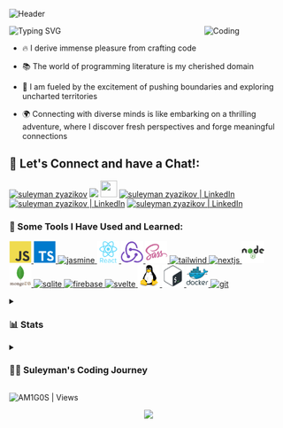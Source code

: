 ![Header](https://capsule-render.vercel.app/api?type=waving&amp;color=gradient&amp;text=Hello%20there!&amp;height=100&amp;section=header)


<img src="https://readme-typing-svg.herokuapp.com?font=Fira+Code&pause=1000&center=true&random=false&width=600&lines=My+name+is+Suleyman+and+I+am+a+Front-end+developer" alt="Typing SVG" />
  
<img align="right" alt="Coding" width="30%" src="https://raw.githubusercontent.com/anathayna/anathayna/master/assets/bmo.gif" alt="bmo dancing"/>

- 🔥 I derive immense pleasure from crafting code

- 📚 The world of programming literature is my cherished domain

- 🚀 I am fueled by the excitement of pushing boundaries and exploring uncharted territories
- 🌍 Connecting with diverse minds is like embarking on a thrilling adventure, where I discover fresh perspectives and forge meaningful connections

<h2 color="#ffd163">📡 Let's Connect and have a Chat!:</h2>

<p align="left" >
<a href="https://vk.com/zyazik0v" target="_blank" rel="noreferrer">
<img src="https://cdn-icons-png.flaticon.com/512/5968/5968835.png" height="30" width="30" data-canonical-src="https://cdn-icons-png.flaticon.com/512/2504/2504923.png" alt="suleyman zyazikov"></a>
<a href="https://t.me/zyazikov" target="_blank" rel="noreferrer"><img src="https://cdn-icons-png.flaticon.com/512/2111/2111646.png"></a>
  <a href="https://www.instagram.com/suleyman.zyazikov" target="_blank" rel="noreferrer"><img src="https://cdn-icons-png.flaticon.com/512/733/733558.png" height="30" width="30" data-canonical-src="https://cdn-icons-png.flaticon.com/512/733/733558.png"></a>
  <a href="https://linkedin.com/in/am1g0" target="_blank" rel="noreferrer"><img src="https://camo.githubusercontent.com/9d8fc174cc2998661b92484197c3ee2d5d249f252d85bc10066ae8f663d41713/68747470733a2f2f63646e2d69636f6e732d706e672e666c617469636f6e2e636f6d2f3531322f323530342f323530343932332e706e67" alt="suleyman zyazikov | LinkedIn" height="30" width="30" data-canonical-src="https://cdn-icons-png.flaticon.com/512/2504/2504923.png"></a>
  <a href="https://discordapp.com/users/409020732140552203" target="_blank" rel="noreferrer"><img src="https://cdn-icons-png.flaticon.com/512/3670/3670157.png" alt="suleyman zyazikov | LinkedIn" height="30" width="30" data-canonical-src="https://cdn-icons-png.flaticon.com/512/3670/3670157.png"></a>
  <a href="https://kwork.ru/user/am1g0" target="_blank" rel="noreferrer"><img src="https://is1-ssl.mzstatic.com/image/thumb/Purple116/v4/33/b6/7e/33b67ece-42f9-87a9-9d24-3ed885a6d553/AppIcon-0-0-1x_U007emarketing-0-0-0-10-0-0-sRGB-0-0-0-GLES2_U002c0-512MB-85-220-0-0.png/230x0w.webp" alt="suleyman zyazikov | LinkedIn" height="30" width="30" data-canonical-src="https://is1-ssl.mzstatic.com/image/thumb/Purple116/v4/33/b6/7e/33b67ece-42f9-87a9-9d24-3ed885a6d553/AppIcon-0-0-1x_U007emarketing-0-0-0-10-0-0-sRGB-0-0-0-GLES2_U002c0-512MB-85-220-0-0.png/230x0w.webp"></a>
</p>

### 🧰 Some Tools I Have Used and Learned:

<p align="left">
  <a href="https://developer.mozilla.org/en-US/docs/Web/JavaScript" target="_blank" rel="noreferrer">
    <img src="https://raw.githubusercontent.com/devicons/devicon/master/icons/javascript/javascript-original.svg" alt="javascript" width="40" height="40" />
  </a>
  <a href="https://www.typescriptlang.org/" target="_blank" rel="noreferrer">
    <img src="https://raw.githubusercontent.com/devicons/devicon/master/icons/typescript/typescript-original.svg" alt="typescript" width="40" height="40" />
  </a>
  <a href="https://jasmine.github.io/" target="_blank" rel="noreferrer">
    <img src="https://www.vectorlogo.zone/logos/jasmine/jasmine-icon.svg" alt="jasmine" width="40" height="40" />
  </a>
  <a href="https://reactjs.org/" target="_blank" rel="noreferrer">
    <img src="https://raw.githubusercontent.com/devicons/devicon/master/icons/react/react-original-wordmark.svg" alt="react" width="40" height="40" />
  </a>
  <a href="https://redux.js.org" target="_blank" rel="noreferrer">
    <img src="https://raw.githubusercontent.com/devicons/devicon/master/icons/redux/redux-original.svg" alt="redux" width="40" height="40" />
  </a>
  <a href="https://sass-lang.com" target="_blank" rel="noreferrer">
    <img src="https://raw.githubusercontent.com/devicons/devicon/master/icons/sass/sass-original.svg" alt="sass" width="40" height="40" />
  </a>
  <a href="https://tailwindcss.com/" target="_blank" rel="noreferrer">
    <img src="https://www.vectorlogo.zone/logos/tailwindcss/tailwindcss-icon.svg" alt="tailwind" width="40" height="40" />
  </a>
  <a href="https://nextjs.org/" target="_blank" rel="noreferrer">
    <img src="https://seeklogo.com/images/N/next-js-icon-logo-EE302D5DBD-seeklogo.com.png" alt="nextjs" width="40" height="40" />
  </a>
  <a href="https://nodejs.org" target="_blank" rel="noreferrer">
    <img src="https://raw.githubusercontent.com/devicons/devicon/master/icons/nodejs/nodejs-original-wordmark.svg" alt="nodejs" width="40" height="40" />
  </a>
  <a href="https://www.mongodb.com/" target="_blank" rel="noreferrer">
    <img src="https://raw.githubusercontent.com/devicons/devicon/master/icons/mongodb/mongodb-original-wordmark.svg" alt="mongodb" width="40" height="40" />
  </a>
  <a href="https://www.sqlite.org/" target="_blank" rel="noreferrer">
    <img src="https://www.vectorlogo.zone/logos/sqlite/sqlite-icon.svg" alt="sqlite" width="40" height="40" />
  </a>
  <a href="https://firebase.google.com/" target="_blank" rel="noreferrer">
    <img src="https://www.vectorlogo.zone/logos/firebase/firebase-icon.svg" alt="firebase" width="40" height="40" />
  </a>
  <a href="https://svelte.dev" target="_blank" rel="noreferrer">
    <img src="https://upload.wikimedia.org/wikipedia/commons/1/1b/Svelte_Logo.svg" alt="svelte" width="40" height="40" />
  </a>
  <a href="https://www.linux.org/" target="_blank" rel="noreferrer">
    <img src="https://raw.githubusercontent.com/devicons/devicon/master/icons/linux/linux-original.svg" alt="linux" width="40" height="40" />
  </a>
  <a href="https://www.gnu.org/software/bash/" target="_blank" rel="noreferrer">
    <img src="https://raw.githubusercontent.com/devicons/devicon/master/icons/bash/bash-original.svg" alt="bash" width="40" height="40" />
  </a>
  <a href="https://www.docker.com/" target="_blank" rel="noreferrer">
    <img src="https://raw.githubusercontent.com/devicons/devicon/master/icons/docker/docker-original-wordmark.svg" alt="docker" width="40" height="40" />
  </a>
  <a href="https://git-scm.com/" target="_blank" rel="noreferrer">
    <img src="https://www.vectorlogo.zone/logos/git-scm/git-scm-icon.svg" alt="git" width="40" height="40" />
  </a>
</p>

<details>
    <summary><h3>📊 Stats</h3></summary>

  <img align="center" width="490" src="https://github-readme-stats.vercel.app/api?show_bg=1&username=AM1G0S&count_private=true&include_all_commits=true&hide=issues&theme=buefy" alt="« AM1G0S  | Stats »" />
   
<img src="assets/vader.gif" align="center">
</details>

<details>
 <summary><h3>👨‍💻 Suleyman's Coding Journey</h3></summary>
   <p>From childhood I started working with operating systems, kernels (Linux/Unix/Windows/Mac OS). As is clear, there is experience with many OS, PC service.
After that I got acquainted with the development of Front-END and since then I have aspired to become a professional programmer. I have a great interest in IT, I am always ready to learn innovations in the genre
I like what I do, and I always try to give 100%. My strengths are my interpersonal skills, attention to detail, ability to work well with others or individually, and ability to quickly and accurately choose new skills, solutions.</p>
</details>

<p align="left"> <img src="https://komarev.com/ghpvc/?username=AM1G0S&label=Profile%20views&color=0e75b6&style=flat" alt="AM1G0S | Views" /> </p>
<p align="center">
  <img src="https://capsule-render.vercel.app/api?type=waving&color=gradient&height=100&section=footer"/>
</p>
